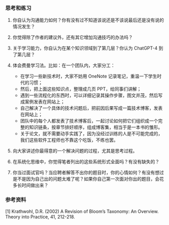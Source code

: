 
### 思考和练习

1. 你自认为沟通能力如何？你有没有过不知道该说还是不该说最后还是没有说的情况发生？
2. 你觉得除了作者的建议外，还有其它增加沟通技巧的办法吗？
3. 关于学习能力，你自认为在某个知识领域到了第几层？你认为 ChatGPT-4 到了第几层？
4. 体会费曼学习法。比如：在一个团队内，大家分工：

    - 在学习一些新技术时，大家不妨用 OneNote 记录笔记，重温一下学生时代的习惯；
    - 然后，把上面这些知识点，整理成几页 PPT，给同事们讲解；
    - 遇到一些流程化的东西时，可以详细记录其操作步骤，图文并茂，然后写成案例发表在网站上；
    - 自己解决了一个具体的技术问题后，把前因后果写成一篇技术博客，发表在网站上；
    - 团队中的每个人都发表了技术博客后，一起讨论如何把它们组织成一个完整的知识链条，按章节排好顺序，组成博客集，相当于是一本书的雏形。
    - 关于论文，就不需要动手实践了，因为没经过训练的人是不可能完成的，我们这些软件工程师也不靠这个吃饭，不练也罢。
5. 向大家讲述你最得意的一个解决问题的过程，尤其是思考过程。
6. 在系统化思维中，你觉得笔者列出的这些系统形式全面吗？有没有缺失的？
7. 你当过面试官吗？当应聘者解答不出你的题目时，你的心情如何？有没有想过是不是因为自己出的问题太难了呢？如果你自己第一次面对你出的题目，会花多长时间做出来？



### 参考资料

[1] Krathwohl, D.R. (2002) A Revision of Bloom’s Taxonomy: An Overview. Theory into Practice, 41, 212-218.
